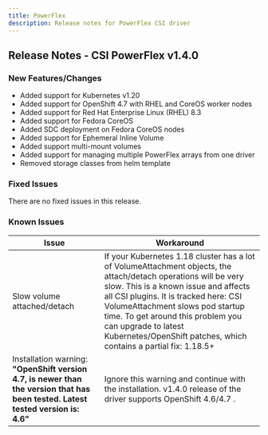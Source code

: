```yaml
---
title: PowerFlex
description: Release notes for PowerFlex CSI driver
---
```


## Release Notes - CSI PowerFlex v1.4.0

### New Features/Changes
- Added support for Kubernetes v1.20
- Added support for OpenShift 4.7 with RHEL and CoreOS worker nodes
- Added support for Red Hat Enterprise Linux (RHEL) 8.3
- Added support for Fedora CoreOS
- Added SDC deployment on Fedora CoreOS nodes
- Added support for Ephemeral Inline Volume
- Added support multi-mount volumes
- Added support for managing multiple PowerFlex arrays from one driver
- Removed storage classes from helm template 

### Fixed Issues
There are no fixed issues in this release.

### Known Issues

| Issue | Workaround |
|-------|------------|
| Slow volume attached/detach | If your Kubernetes 1.18 cluster has a lot of VolumeAttachment objects, the attach/detach operations will be very slow. This is a known issue and affects all CSI plugins. It is tracked here: CSI VolumeAttachment slows pod startup time. To get around this problem you can upgrade to latest Kubernetes/OpenShift patches, which contains a partial fix: 1.18.5+|
| Installation warning: **"OpenShift version 4.7, is newer than the version that has been tested. Latest tested version is: 4.6"** | Ignore this warning and continue with the installation. v1.4.0 release of the driver supports OpenShift 4.6/4.7 . |
